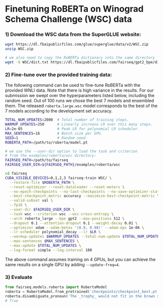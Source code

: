 # Finetuning RoBERTa on Winograd Schema Challenge (WSC) data

### 1) Download the WSC data from the SuperGLUE website:
```bash
wget https://dl.fbaipublicfiles.com/glue/superglue/data/v2/WSC.zip
unzip WSC.zip

# we also need to copy the RoBERTa dictionary into the same directory
wget -O WSC/dict.txt https://dl.fbaipublicfiles.com/fairseq/gpt2_bpe/dict.txt
```

### 2) Fine-tune over the provided training data:

The following command can be used to fine-tune RoBERTa with the provided WNLI
data. Note that there is high variance in the results. For our submission we
swept over the hyperparameters listed below, including the random seed. Out of
100 runs we chose the best 7 models and ensembled them. The released
`roberta.large.wsc` model corresponds to the best of the 7 models according to
the development set accuracy.

```bash
TOTAL_NUM_UPDATES=2000  # Total number of training steps.
WARMUP_UPDATES=250      # Linearly increase LR over this many steps.
LR=2e-05                # Peak LR for polynomial LR scheduler.
MAX_SENTENCES=16        # Batch size per GPU.
SEED=1                  # Random seed.
ROBERTA_PATH=/path/to/roberta/model.pt

# we use the --user-dir option to load the task and criterion
# from the examples/roberta/wsc directory:
FAIRSEQ_PATH=/path/to/fairseq
FAIRSEQ_USER_DIR=${FAIRSEQ_PATH}/examples/roberta/wsc

cd fairseq
CUDA_VISIBLE_DEVICES=0,1,2,3 fairseq-train WSC/ \
  --restore-file $ROBERTA_PATH \
  --reset-optimizer --reset-dataloader --reset-meters \
  --no-epoch-checkpoints --no-last-checkpoints --no-save-optimizer-state \
  --best-checkpoint-metric accuracy --maximize-best-checkpoint-metric \
  --valid-subset val \
  --fp16 \
  --user-dir $FAIRSEQ_USER_DIR \
  --task wsc --criterion wsc --wsc-cross-entropy \
  --arch roberta_large --bpe gpt2 --max-positions 512 \
  --dropout 0.1 --attention-dropout 0.1 --weight-decay 0.01 \
  --optimizer adam --adam-betas '(0.9, 0.98)' --adam-eps 1e-06 \
  --lr-scheduler polynomial_decay --lr $LR \
  --warmup-updates $WARMUP_UPDATES --total-num-update $TOTAL_NUM_UPDATES \
  --max-sentences $MAX_SENTENCES \
  --max-update $TOTAL_NUM_UPDATES \
  --log-format simple --log-interval 100
```

The above command assumes training on 4 GPUs, but you can achieve the same
results on a single GPU by adding `--update-freq=4`.

### 3) Evaluate
```python
from fairseq.models.roberta import RobertaModel
roberta = RobertaModel.from_pretrained('checkpoints/checkpoint_best.pt')
roberta.disambiguate_pronoun('The _trophy_ would not fit in the brown suitcase because [it] was too big.')
# True
```
